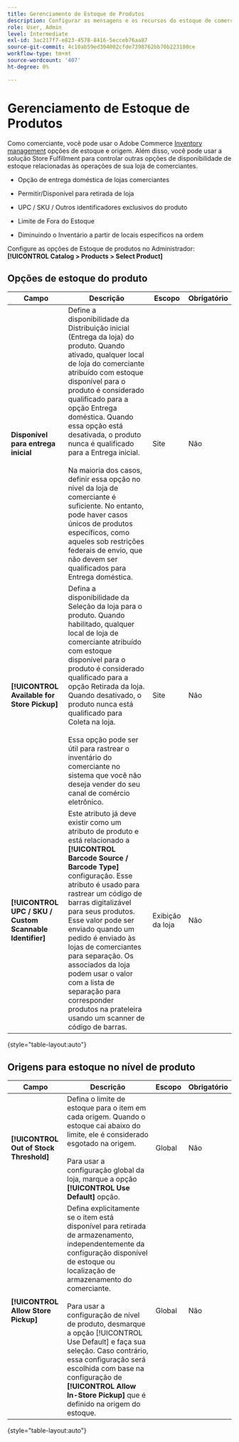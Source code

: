 ```yaml
---
title: Gerenciamento de Estoque de Produtos
description: Configurar as mensagens e os recursos do estoque de comerciantes disponíveis para os clientes.
role: User, Admin
level: Intermediate
exl-id: 3ac217f7-e823-4578-8416-5ecceb76aa87
source-git-commit: 4c10ab59ed304002cfde7398762bb70b223180ce
workflow-type: tm+mt
source-wordcount: '407'
ht-degree: 0%

---
```


# Gerenciamento de Estoque de Produtos

Como comerciante, você pode usar o Adobe Commerce [Inventory management](https://docs.magento.com/user-guide/catalog/inventory-management.html) opções de estoque e origem. Além disso, você pode usar a solução Store Fulfillment para controlar outras opções de disponibilidade de estoque relacionadas às operações de sua loja de comerciantes.

- Opção de entrega doméstica de lojas comerciantes

- Permitir/Disponível para retirada de loja

- UPC / SKU / Outros identificadores exclusivos do produto

- Limite de Fora do Estoque

- Diminuindo o Inventário a partir de locais específicos na ordem

Configure as opções de Estoque de produtos no Administrador: **[!UICONTROL Catalog > Products > Select Product]**

## **Opções de estoque do produto**

| **Campo** | **Descrição** | **Escopo** | **Obrigatório** |
|----------------------------------------------------------|----------------------------------------------------------------------------------------------------------------------------------------------------------------------------------------------------------------------------------------------------------------------------------------------------------------------------------------------------------------------------------------------------------------------------------------------------------------------------------------------------------------------------------------------------------------|------------|--------------|
| **Disponível para entrega inicial** | Define a disponibilidade da Distribuição inicial (Entrega da loja) do produto. Quando ativado, qualquer local de loja do comerciante atribuído com estoque disponível para o produto é considerado qualificado para a opção Entrega doméstica. Quando essa opção está desativada, o produto nunca é qualificado para a Entrega inicial.</br></br>Na maioria dos casos, definir essa opção no nível da loja de comerciante é suficiente. No entanto, pode haver casos únicos de produtos específicos, como aqueles sob restrições federais de envio, que não devem ser qualificados para Entrega doméstica. | Site | Não |
| **[!UICONTROL Available for Store Pickup]** | Defina a disponibilidade da Seleção da loja para o produto. Quando habilitado, qualquer local de loja de comerciante atribuído com estoque disponível para o produto é considerado qualificado para a opção Retirada da loja. Quando desativado, o produto nunca está qualificado para Coleta na loja.</br></br>Essa opção pode ser útil para rastrear o inventário do comerciante no sistema que você não deseja vender do seu canal de comércio eletrônico. | Site | Não |
| **[!UICONTROL UPC / SKU / Custom Scannable Identifier]** | Este atributo já deve existir como um atributo de produto e está relacionado a **[!UICONTROL Barcode Source / Barcode Type]** configuração. Esse atributo é usado para rastrear um código de barras digitalizável para seus produtos. Esse valor pode ser enviado quando um pedido é enviado às lojas de comerciantes para separação. Os associados da loja podem usar o valor com a lista de separação para corresponder produtos na prateleira usando um scanner de código de barras. | Exibição da loja | Não |

{style="table-layout:auto"}

## Origens para estoque no nível de produto

| **Campo** | **Descrição** | **Escopo** | **Obrigatório** |
|-----------------------------------------|------------------------------------------------------------------------------------------------------------------------------------------------------------------------------------------------------------------------------------------------------------------------------------------------------------------------------------------------------------------------------------------------------|-----------|--------------|
| **[!UICONTROL Out of Stock Threshold]** | Defina o limite de estoque para o item em cada origem. Quando o estoque cai abaixo do limite, ele é considerado esgotado na origem.</br></br>Para usar a configuração global da loja, marque a opção **[!UICONTROL Use Default]** opção. | Global | Não |
| **[!UICONTROL Allow Store Pickup]** | Defina explicitamente se o item está disponível para retirada de armazenamento, independentemente da configuração disponível de estoque ou localização de armazenamento do comerciante.</br></br> Para usar a configuração de nível de produto, desmarque a opção [!UICONTROL Use Default] e faça sua seleção. Caso contrário, essa configuração será escolhida com base na configuração de **[!UICONTROL Allow In-Store Pickup]** que é definido na origem do estoque. | Global | Não |

{style="table-layout:auto"}

